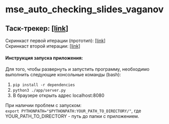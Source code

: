 # mse_auto_checking_slides_vaganov
## Таск-трекер: [[link]](https://github.com/moevm/mse_auto_checking_slides_vaganov/projects/1)  
Скринкаст первой итерации (прототип): [[link]](https://yadi.sk/i/59qktvtQMWLZyw)  
Скринкаст второй итерации: [[link]](https://yadi.sk/i/zHboIWHajNgnKg)  
#### Инструкция запуска приложения:  
Для того, чтобы развернуть и запустить программу, необходимо выполнить следующие консольные команды (bash):
1. `pip install -r dependencies`  
2. `python3 ./app/server.py`  
3. В браузере открыть адрес localhost:8080  
  
При наличии проблем с запуском:  
`export PYTHONPATH="$PYTHONPATH:YOUR_PATH_TO_DIRECTORY/"`, где YOUR_PATH_TO_DIRECTORY - путь до папки с приложением.   
